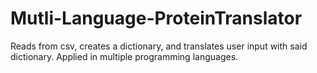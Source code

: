 # Mutli-Language-ProteinTranslator
Reads from csv, creates a dictionary, and translates user input with said dictionary. Applied in multiple programming languages.
